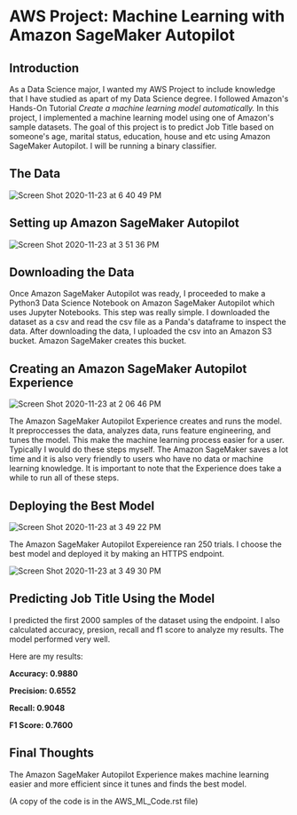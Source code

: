 # AWS Project: Machine Learning with Amazon SageMaker Autopilot

## Introduction
As a Data Science major, I wanted my AWS Project to include knowledge that I have studied as apart of my Data Science degree. I followed Amazon's Hands-On Tutorial *Create a machine learning model automatically.* In this project, I implemented a machine learning model using one of Amazon's sample datasets. The goal of this project is to predict Job Title based on someone's age, marital status, education, house and etc using Amazon SageMaker Autopilot. I will be running a binary classifier.

## The Data

![Screen Shot 2020-11-23 at 6 40 49 PM](https://user-images.githubusercontent.com/38742519/100039715-a926ee80-2dba-11eb-9c8e-71676e535458.png)

## Setting up Amazon SageMaker Autopilot

![Screen Shot 2020-11-23 at 3 51 36 PM](https://user-images.githubusercontent.com/38742519/100040251-bf817a00-2dbb-11eb-9a9b-0230e28eeb5b.png)

## Downloading the Data

Once Amazon SageMaker Autopilot was ready, I proceeded to make a Python3 Data Science Notebook on Amazon SageMaker Autopilot which uses Jupyter Notebooks. This step was really simple. I downloaded the dataset as a csv and read the csv file as a Panda's dataframe to inspect the data. After downloading the data, I uploaded the csv into an Amazon S3 bucket. Amazon SageMaker creates this bucket.

## Creating an Amazon SageMaker Autopilot Experience

![Screen Shot 2020-11-23 at 2 06 46 PM](https://user-images.githubusercontent.com/38742519/100041293-e771dd00-2dbd-11eb-891d-60d3607527aa.png)

The Amazon SageMaker Autopilot Experience creates and runs the model. It preproccesses the data, analyzes data, runs feature engineering, and tunes the model. This make the machine learning process easier for a user. Typically I would do these steps myself. The Amazon SageMaker saves a lot time and it is also very friendly to users who have no data or machine learning knowledge. It is important to note that the Experience does take a while to run all of these steps.

## Deploying the Best Model

![Screen Shot 2020-11-23 at 3 49 22 PM](https://user-images.githubusercontent.com/38742519/100046607-5a328680-2dc5-11eb-9fca-1baf822860ee.png)

The Amazon SageMaker Autopilot Expereience ran 250 trials. I choose the best model and deployed it by making an HTTPS endpoint.

![Screen Shot 2020-11-23 at 3 49 30 PM](https://user-images.githubusercontent.com/38742519/100046935-2310a500-2dc6-11eb-8907-d091f92dac66.png)

## Predicting Job Title Using the Model

I predicted the first 2000 samples of the dataset using the endpoint. I also calculated accuracy, presion, recall and f1 score to analyze my results. The model performed very well.

Here are my results:

**Accuracy: 0.9880**

**Precision: 0.6552**

**Recall: 0.9048**

**F1 Score: 0.7600**

## Final Thoughts

The Amazon SageMaker Autopilot Experience makes machine learning easier and more efficient since it tunes and finds the best model. 

(A copy of the code is in the AWS_ML_Code.rst file)

